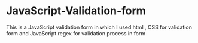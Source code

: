 # JavaScript-Validation-form
This is a JavaScript validation form in which I used html , CSS for validation form and JavaScript regex for validation process in form 
